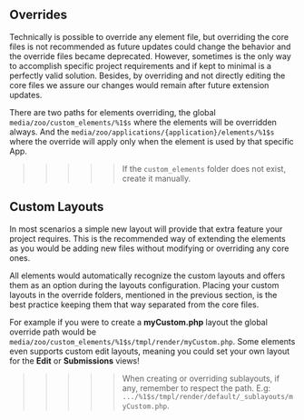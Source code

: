 ## Overrides

Technically is possible to override any element file, but overriding the core files is not recommended as future updates could change the behavior and the override files became deprecated. However, sometimes is the only way to accomplish specific project requirements and if kept to minimal is a perfectly valid solution. Besides, by overriding and not directly editing the core files we assure our changes would remain after future extension updates.

There are two paths for elements overriding, the global `media/zoo/custom_elements/%1$s` where the elements will be overridden always. And the `media/zoo/applications/{application}/elements/%1$s` where the override will apply only when the element is used by that specific App.

>>>>> If the `custom_elements` folder does not exist, create it manually.

## Custom Layouts

In most scenarios a simple new layout will provide that extra feature your project requires. This is the recommended way of extending the elements as you would be adding new files without modifying or overriding any core ones.

All elements would automatically recognize the custom layouts and offers them as an option during the layouts configuration. Placing your custom layouts in the override folders, mentioned in the previous section, is the best practice keeping them that way separated from the core files.

For example if you were to create a **myCustom.php** layout the global override path would be `media/zoo/custom_elements/%1$s/tmpl/render/myCustom.php`. Some elements even supports custom edit layouts, meaning you could set your own layout for the **Edit** or **Submissions** views!

>>>>> When creating or overriding sublayouts, if any, remember to respect the path. E.g: `.../%1$s/tmpl/render/default/_sublayouts/myCustom.php`.
